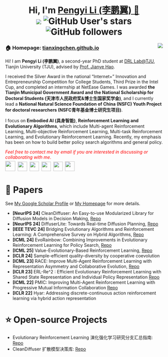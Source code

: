 <h1 align="center">
  Hi, I'm <a href="https://yeshenpy.github.io/" target="_blank">Pengyi Li (李鹏翼) 👋</a> <br>
<a href="https://hits.seeyoufarm.com"><img src="https://hits.seeyoufarm.com/api/count/incr/badge.svg?url=https%3A%2F%2Fgithub.com%2Fyeshenpy&count_bg=%230CF8FF&title_bg=%231F4CF2&icon=audiomack.svg&icon_color=%23E30A0A&title=Page+Viewers&edge_flat=true"/></a>
	<img alt="GitHub User's stars" src="https://img.shields.io/github/stars/yeshenpy">
	<img alt="GitHub followers" src="https://img.shields.io/github/followers/yeshenpy">
<br>


</h1>

<img align="right" src="https://github-readme-stats.vercel.app/api?username=yeshenpy&show_icons=true&icon_color=CE1D2D&text_color=718096&bg_color=ffffff&hide_title=true" />


<h3>🏠 <b>Homepage</b>: <a href="https://yeshenpy.github.io" target="_blank">tianxingchen.github.io</a></h3>
<p>Hi! I am <strong>Pengyi Li (李鹏翼)</strong>, a second-year PhD student at <a href="http://rl.beiyang.ren/" target="_blank">DRL Lab@TJU</a>, Tianjin University (TJU), advised by <a href="http://www.icdai.org/jianye.html">Prof. Jianye Hao</a>.</p>
  

<div style="magin-top: -10px"></div><p> I received the Silver Award in the national “Internet+” Innovation and Entrepreneurship Competition for College Students, Third Prize in the Intel Cup, and completed an internship at NetEase Games. I was awarded <strong>the Tianjin Municipal Government Award and the National Scholarship for Doctoral Students (天津市人民政府奖&博士生国家奖学金)</strong>, and I currently lead a <strong>National Natural Science Foundation of China (NSFC) Youth Project for doctoral researchers (NSFC青年基金博士研究生项目)</strong>.</p>
  
<div style="magin-top: -10px"></div><p> I focus on <b>Embodied AI (具身智能)</b>, <b>Reinforcement Learning and Evolutionary Algorithms</b>, which include Multi-agent Reinforcement Learning, Multi-objective Reinforcement Learning, Multi-task Reinforcement Learning, and Evolutionary Reinforcement Learning. Recently, my emphasis has been on how to build better policy search algorithms and general policy.</p>

<p><i style="color: red; display: inline;">Feel free to contact me by email if you are interested in discussing or collaborating with me.</i></p>




<p  style="margin-top: -10px;">
  <a href="mailto:lipengyi@tju.edu.cn" target="_blank"><img src="./files/icon/email.png" height="32px" style="margin-bottom:-4px"></a>&nbsp;
  <a href="https://scholar.google.com/citations?user=U9tjvNUAAAAJ&hl=zh-CN" target="_blank"><img src="./files/icon/google_scholar.png" height="30px" style="margin-bottom:-3px"></a>&nbsp;
  <a href="https://github.com/yeshenpy" target="_blank"><img src="./files/icon/github_s.jpg" height="30px" style="margin-bottom:-3px"></a>&nbsp;
  <a href="./files/my_wechat.jpg" target="_blank"><img src="./files/icon/wechat.png" height="30px" style="margin-bottom:-3px"></a>&nbsp;
  <a href="https://www.zhihu.com/people/ye-shen-83-32" target="_blank"><img src="./files/icon/zhihu.png" height="30px" style="margin-bottom:-3px"></a>&nbsp; 
  <a href="https://www.xiaohongshu.com/user/profile/5cc5a0100000000016022161" target="_blank"><img src="./files/icon/xiaohongshu.png" height="31px" style="margin-bottom:-4px"></a>
</p>

# 📑 Papers
See [My Google Scholar Profile](https://scholar.google.com/citations?user=U9tjvNUAAAAJ&hl=zh-CN) or [My Homepage](https://yeshenpy.github.io) for more details.
* **[NeurIPS 24]** CleanDiffuser: An Easy-to-use Modularized Library for Diffusion Models in Decision Making, [Repo](https://github.com/CleanDiffuserTeam/CleanDiffuser)
* **[NeurIPS 24]** DiffuserLite: Towards Real-time Diffusion Planning, [Repo](https://github.com/diffuserlite/diffuserlite.github.io)
* **[IEEE TEVC 24]** Bridging Evolutionary Algorithms and Reinforcement Learning: A Comprehensive Survey on Hybrid Algorithms, [Repo](https://github.com/yeshenpy/Awesome-Evolutionary-Reinforcement-Learning)
* **[ICML 24]** EvoRainbow: Combining Improvements in Evolutionary Reinforcement Learning for Policy Search, [Repo](https://github.com/yeshenpy/EvoRainbow)
* **[ICML 25]** Value-Evolutionary-Based Reinforcement Learning, [Repo](https://github.com/yeshenpy/VEB-RL)
* **[ICLR 24]** Sample-efficient quality-diversity by cooperative coevolution
* **[ICML 23]** RACE: Improve Multi-Agent Reinforcement Learning with Representation Asymmetry and Collaborative Evolution, [Repo](https://github.com/yeshenpy/RACE)
* **[ICLR 23]** ERL-Re^2 : Efficient Evolutionary Reinforcement Learning with Shared State Representation and Individual Policy Representation [Repo](https://github.com/yeshenpy/ERL-Re2)
* **[ICML 22]** PMIC: Improving Multi-Agent Reinforcement Learning with Progressive Mutual Information Collaboration [Repo](https://github.com/yeshenpy/PMIC)
* **[ICLR 22]** Hyar: Addressing discrete-continuous action reinforcement learning via hybrid action representation

# ⭐️ Open-source Projects

* Evolutionary Reinforcement Learning 演化强化学习研究分支汇总指南: [Repo](https://github.com/yeshenpy/Awesome-Evolutionary-Reinforcement-Learning)
* CleanDiffuser 扩散模型决策库: [Repo](https://github.com/CleanDiffuserTeam/CleanDiffuser)



<!--


-->
